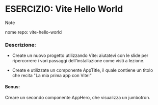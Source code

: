 # ESERCIZIO: Vite Hello World

> [!NOTE]
>
> nome repo: vite-hello-world

### Descrizione:
- Create un nuovo progetto utilizzando Vite: 
aiutatevi con le slide per ripercorrere i vari passaggi dell'installazione come visti a lezione.

- Create e utilizzate un componente AppTitle, il quale contiene un titolo che recita "La mia prima app con Vite!"

#### Bonus:
Creare un secondo componente AppHero, che visualizza un jumbotron.